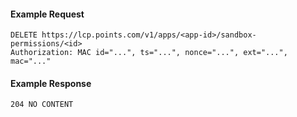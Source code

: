 #### Example Request

    DELETE https://lcp.points.com/v1/apps/<app-id>/sandbox-permissions/<id>
    Authorization: MAC id="...", ts="...", nonce="...", ext="...", mac="..."

#### Example Response

    204 NO CONTENT
